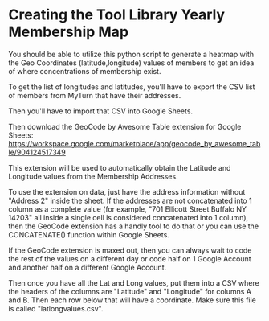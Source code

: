 # Creating the Tool Library Yearly Membership Map

You should be able to utilize this python script to generate a heatmap with the Geo Coordinates (latitude,longitude) values of members to get an idea of where concentrations of membership exist.

To get the list of longitudes and latitudes, you'll have to export the CSV list of members from MyTurn that have their addresses.

Then you'll have to import that CSV into Google Sheets.

Then download the GeoCode by Awesome Table extension for Google Sheets: https://workspace.google.com/marketplace/app/geocode_by_awesome_table/904124517349

This extension will be used to automatically obtain the Latitude and Longitude values from the Membership Addresses.

To use the extension on data, just have the address information without "Address 2" inside the sheet. If the addresses are not concatenated into 1 column as a complete value (for example, "701 Ellicott Street Buffalo NY 14203" all inside a single cell is considered concatenated into 1 column), then the GeoCode extension has a handly tool to do that or you can use the CONCATENATE() function within Google Sheets.

If the GeoCode extension is maxed out, then you can always wait to code the rest of the values on a different day or code half on 1 Google Account and another half on a different Google Account.

Then once you have all the Lat and Long values, put them into a CSV where the headers of the columns are "Latitude" and "Longitude" for columns A and B. Then each row below that will have a coordinate. Make sure this file is called "latlongvalues.csv".